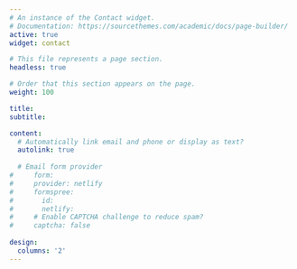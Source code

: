 ```yaml
---
# An instance of the Contact widget.
# Documentation: https://sourcethemes.com/academic/docs/page-builder/
active: true
widget: contact

# This file represents a page section.
headless: true

# Order that this section appears on the page.
weight: 100

title: 
subtitle:

content:
  # Automatically link email and phone or display as text?
  autolink: true
  
  # Email form provider
#     form:
#     provider: netlify
#     formspree:
#       id:
#       netlify:
#     # Enable CAPTCHA challenge to reduce spam?
#     captcha: false
  
design:
  columns: '2'
---
```

